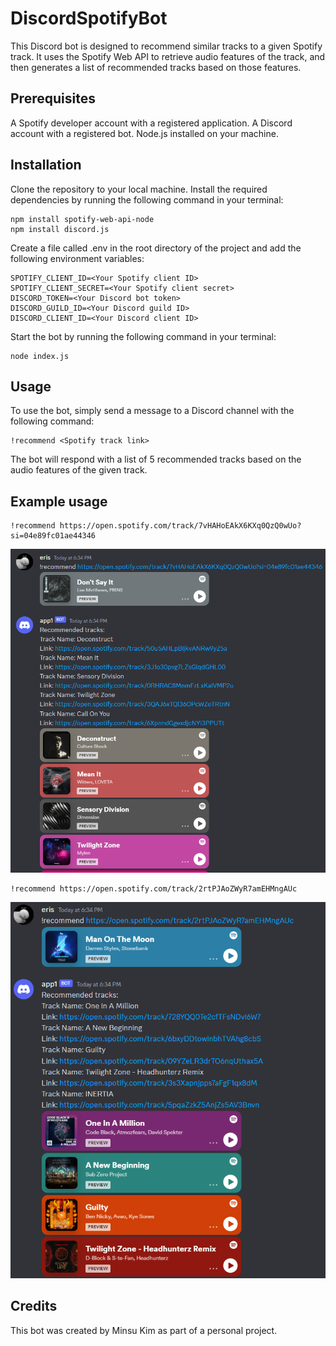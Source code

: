 # DiscordSpotifyBot
This Discord bot is designed to recommend similar tracks to a given Spotify track. It uses the Spotify Web API to retrieve audio features of the track, and then generates a list of recommended tracks based on those features.

## Prerequisites
A Spotify developer account with a registered application.
A Discord account with a registered bot.
Node.js installed on your machine.
## Installation
Clone the repository to your local machine.
Install the required dependencies by running the following command in your terminal:
```
npm install spotify-web-api-node
npm install discord.js
```

Create a file called .env in the root directory of the project and add the following environment variables:
```
SPOTIFY_CLIENT_ID=<Your Spotify client ID>
SPOTIFY_CLIENT_SECRET=<Your Spotify client secret>
DISCORD_TOKEN=<Your Discord bot token>
DISCORD_GUILD_ID=<Your Discord guild ID>
DISCORD_CLIENT_ID=<Your Discord client ID>
```
Start the bot by running the following command in your terminal:
```
node index.js
```
## Usage
To use the bot, simply send a message to a Discord channel with the following command:
```
!recommend <Spotify track link>
```
The bot will respond with a list of 5 recommended tracks based on the audio features of the given track.
## Example usage
```
!recommend https://open.spotify.com/track/7vHAHoEAkX6KXq0QzQ0wUo?si=04e89fc01ae44346
```
![example 1](images/example1.png)
```
!recommend https://open.spotify.com/track/2rtPJAoZWyR7amEHMngAUc
```
![example 2](images/example2.png)



## Credits
This bot was created by Minsu Kim as part of a personal project.
